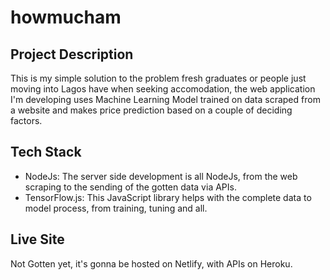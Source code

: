 # howmucham

## Project Description
This is my simple solution to the problem fresh graduates or people just moving into Lagos have when seeking accomodation, the web application I'm developing uses Machine Learning Model trained on data scraped from a website and makes price prediction based on a couple of deciding factors.

## Tech Stack
* NodeJs: The server side development is all NodeJs, from the web scraping to the sending of the gotten data via APIs.
* TensorFlow.js: This JavaScript library helps with the complete data to model process, from training, tuning and all.

## Live Site
Not Gotten yet, it's gonna be hosted on Netlify, with APIs on Heroku.